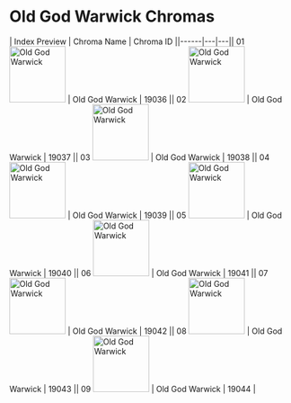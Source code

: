 # Old God Warwick Chromas

| Index  Preview | Chroma Name | Chroma ID ||------|---|---|| 01  <img src='https://raw.communitydragon.org/latest/plugins/rcp-be-lol-game-data/global/default/v1/champion-chroma-images/19/19036.png' alt='Old God Warwick' width='100'> | Old God Warwick | 19036 || 02  <img src='https://raw.communitydragon.org/latest/plugins/rcp-be-lol-game-data/global/default/v1/champion-chroma-images/19/19037.png' alt='Old God Warwick' width='100'> | Old God Warwick | 19037 || 03  <img src='https://raw.communitydragon.org/latest/plugins/rcp-be-lol-game-data/global/default/v1/champion-chroma-images/19/19038.png' alt='Old God Warwick' width='100'> | Old God Warwick | 19038 || 04  <img src='https://raw.communitydragon.org/latest/plugins/rcp-be-lol-game-data/global/default/v1/champion-chroma-images/19/19039.png' alt='Old God Warwick' width='100'> | Old God Warwick | 19039 || 05  <img src='https://raw.communitydragon.org/latest/plugins/rcp-be-lol-game-data/global/default/v1/champion-chroma-images/19/19040.png' alt='Old God Warwick' width='100'> | Old God Warwick | 19040 || 06  <img src='https://raw.communitydragon.org/latest/plugins/rcp-be-lol-game-data/global/default/v1/champion-chroma-images/19/19041.png' alt='Old God Warwick' width='100'> | Old God Warwick | 19041 || 07  <img src='https://raw.communitydragon.org/latest/plugins/rcp-be-lol-game-data/global/default/v1/champion-chroma-images/19/19042.png' alt='Old God Warwick' width='100'> | Old God Warwick | 19042 || 08  <img src='https://raw.communitydragon.org/latest/plugins/rcp-be-lol-game-data/global/default/v1/champion-chroma-images/19/19043.png' alt='Old God Warwick' width='100'> | Old God Warwick | 19043 || 09  <img src='https://raw.communitydragon.org/latest/plugins/rcp-be-lol-game-data/global/default/v1/champion-chroma-images/19/19044.png' alt='Old God Warwick' width='100'> | Old God Warwick | 19044 |